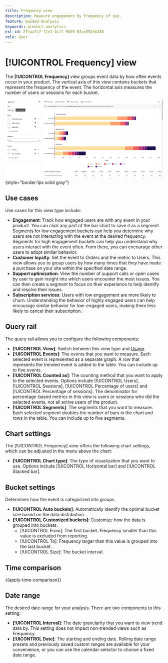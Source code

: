 ```yaml
---
title: Frequency view
description: Measure engagement by frequency of use.
feature: Guided Analysis
keywords: product analytics
exl-id: 27eaa7c7-f1e1-4cf1-9d59-67ac552eb430
role: User
---
```

# [!UICONTROL Frequency] view

The **[!UICONTROL Frequency]** view groups event data by how often events occur in your product. The vertical axis of this view contains buckets that represent the frequency of the event. The horizontal axis measures the number of users or sessions for each bucket.

![Frequency screenshot](../assets/frequency-stacked.png){style="border:1px solid gray"}

## Use cases

Use cases for this view type include:

* **Engagement**: Track how engaged users are with any event in your product. You can click any part of the bar chart to save it as a segment. Segments for low engagement buckets can help you determine why users are not interacting with the event at the desired frequency. Segments for high engagement buckets can help you understand why users interact with the event often. From there, you can encourage other users to adopt similar behavior.
* **Customer loyalty**: Set the event to Orders and the metric to Users. This view allows you to group users by how many times that they have made a purchase on your site within the specified date range.
* **Support optimization**: View the number of support calls or open cases by user to gain insight into which users encounter the most issues. You can then create a segment to focus on their experience to help identify and resolve their issues.
* **Subscription services**: Users with low engagement are more likely to churn. Understanding the behavior of highly engaged users can help encourage similar behavior for low-engaged users, making them less likely to cancel their subscription.

## Query rail

The query rail allows you to configure the following components:

* **[!UICONTROL View]**: Switch between this view type and [Usage](usage.md).
* **[!UICONTROL Events]**: The events that you want to measure. Each selected event is represented as a separate graph. A row that represents the trended event is added to the table. You can include up to five events.
* **[!UICONTROL Counted as]**: The counting method that you want to apply to the selected events. Options include [!UICONTROL Users],  [!UICONTROL Sessions],  [!UICONTROL Percentage of users] and  [!UICONTROL Percentage of sessions]. The denominator for percentage-based metrics in this view is users or sessions who did the selected events, not all active users of the product.
* **[!UICONTROL Segments]**: The segments that you want to measure. Each selected segment doubles the number of bars in the chart and rows in the table. You can include up to five segments.

## Chart settings

The [!UICONTROL Frequency] view offers the following chart settings, which can be adjusted in the menu above the chart:

* **[!UICONTROL Chart type]**: The type of visualization that you want to use. Options include [!UICONTROL Horizontal bar] and [!UICONTROL Stacked bar].

## Bucket settings

Determines how the event is categorized into groups.

* **[!UICONTROL Auto buckets]**: Automatically identify the optimal bucket size based on the data distribution.
* **[!UICONTROL Customized buckets]**: Customize how the data is grouped into buckets.
  * [!UICONTROL From]: The first bucket. Frequency smaller than this value is excluded from reporting.
  * [!UICONTROL To]: Frequency larger than this value is grouped into the last bucket.
  * [!UICONTROL Size]: The bucket interval.

## Time comparison

{{apply-time-comparison}}

## Date range

The desired date range for your analysis. There are two components to this setting:

* **[!UICONTROL Interval]**: The date granularity that you want to view trend data by. This setting does not impact non-trended views such as Frequency.
* **[!UICONTROL Date]**: The starting and ending date. Rolling date range presets and previously saved custom ranges are available for your convenience, or you can use the calendar selector to choose a fixed date range.
